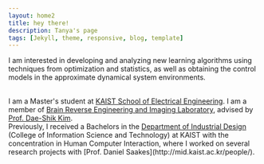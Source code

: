```yaml
---
layout: home2
title: hey there!
description: Tanya's page
tags: [Jekyll, theme, responsive, blog, template]
---
```


I am interested in developing and analyzing new learning algorithms using techniques from optimization and statistics, as well as obtaining the control models in the approximate dynamical system environments.  

<br />
I am a Master's student at  <a href="https://ee.kaist.ac.kr/?language=en" target="_blank">KAIST School of Electrical Engineering</a>. I am a member of <a href="http://brain.kaist.ac.kr/about_us.html" target="_blank">Brain Reverse Engineering and Imaging Laboratory</a>, advised by <a href="https://scholar.google.com/citations?user=nd-UgBYAAAAJ&hl=en&oi=ao" target="_blank">Prof. Dae-Shik Kim</a>.

<br />
Previously, I received a Bachelors in the <a href="http://id.kaist.ac.kr/index.php?document_srl=21142&mid=rnews" target="_blank">Department of Industrial Design</a> (College of Information Science and Technology) at KAIST with the concentration in Human Computer Interaction, where I worked on several research projects with [Prof. Daniel Saakes](http://mid.kaist.ac.kr/people/).
